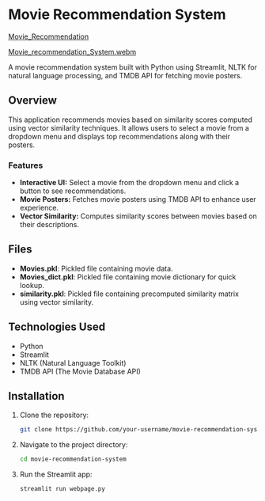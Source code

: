 # Movie Recommendation System
[Movie_Recommendation](https://movie-recommendation-system-vx82xsm8zcnd7wr4pusesp.streamlit.app/)

[Movie_recommendation_System.webm](https://github.com/AnshD2002/movie-recommendation-system/assets/89890890/9144aa91-fa97-41f3-800f-e19d24789059)

A movie recommendation system built with Python using Streamlit, NLTK for natural language processing, and TMDB API for fetching movie posters.

## Overview

This application recommends movies based on similarity scores computed using vector similarity techniques. It allows users to select a movie from a dropdown menu and displays top recommendations along with their posters.

### Features

- **Interactive UI:** Select a movie from the dropdown menu and click a button to see recommendations.
- **Movie Posters:** Fetches movie posters using TMDB API to enhance user experience.
- **Vector Similarity:** Computes similarity scores between movies based on their descriptions.

## Files

- **Movies.pkl**: Pickled file containing movie data.
- **Movies_dict.pkl**: Pickled file containing movie dictionary for quick lookup.
- **similarity.pkl**: Pickled file containing precomputed similarity matrix using vector similarity.

## Technologies Used

- Python
- Streamlit
- NLTK (Natural Language Toolkit)
- TMDB API (The Movie Database API)

## Installation

1. Clone the repository:
   ```bash
   git clone https://github.com/your-username/movie-recommendation-system.git
2. Navigate to the project directory:
   ```bash
   cd movie-recommendation-system
3. Run the Streamlit app:
   ```bash
   streamlit run webpage.py

